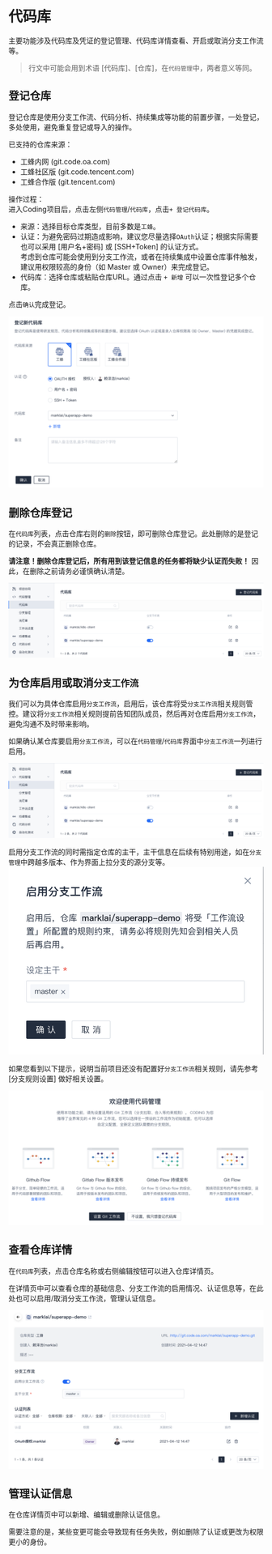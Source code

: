 # 代码库
主要功能涉及代码库及凭证的登记管理、代码库详情查看、开启或取消分支工作流等。  

> 行文中可能会用到术语 [代码库]、[仓库]，在`代码管理`中，两者意义等同。

## 登记仓库
登记仓库是使用分支工作流、代码分析、持续集成等功能的前置步骤，一处登记，多处使用，避免重复登记或导入的操作。

已支持的仓库来源：
* 工蜂内网 (git.code.oa.com)
* 工蜂社区版 (git.code.tencent.com)
* 工蜂合作版 (git.tencent.com)

操作过程：  
进入Coding项目后，点击左侧`代码管理`/`代码库`，点击`+ 登记代码库`。

* 来源：选择目标仓库类型，目前多数是`工蜂`。
* 认证：为避免密码过期造成影响，建议您尽量选择`OAuth`认证；根据实际需要也可以采用 [用户名+密码] 或 [SSH+Token] 的认证方式。  
    考虑到仓库可能会使用到分支工作流，或者在持续集成中设置仓库事件触发，建议用权限较高的身份（如 Master 或 Owner）来完成登记。
* 代码库：选择仓库或粘贴仓库URL。通过点击 `+ 新增` 可以一次性登记多个仓库。

点击`确认`完成登记。


![登记新仓库](../images/register_repo.png)

## 删除仓库登记
在`代码库`列表，点击仓库右则的`删除`按钮，即可删除仓库登记。此处删除的是登记的记录，不会真正删除仓库。

**请注意！删除仓库登记后，所有用到该登记信息的任务都将缺少认证而失败！** 因此，在删除之前请务必谨慎确认清楚。

![代码库列表](../images/repo_list.png)

## 为仓库启用或取消`分支工作流`
我们可以为具体仓库启用`分支工作流`，启用后，该仓库将受`分支工作流`相关规则管控。建议将`分支工作流`相关规则提前告知团队成员，然后再对仓库启用`分支工作流`，避免沟通不及时带来影响。    

如果确认某仓库要启用`分支工作流`，可以在`代码管理`/`代码库`界面中`分支工作流`一列进行启用。  

![代码库列表](../images/repo_list.png)

启用分支工作流的同时需指定仓库的主干，主干信息在后续有特别用途，如在`分支管理`中跨越多版本、作为界面上拉分支的源分支等。
![启用分支工作流](../images/enable_workflow.png)

如果您看到以下提示，说明当前项目还没有配置好`分支工作流`相关规则，请先参考 [分支规则设置] 做好相关设置。  

![未配置好分支规则](../images/branch_rules_not_set.png)

## 查看仓库详情
在`代码库`列表，点击仓库名称或右侧编辑按钮可以进入仓库详情页。  

在详情页中可以查看仓库的基础信息、分支工作流的启用情况、认证信息等，在此处也可以启用/取消分支工作流，管理认证信息。

![仓库详情](../images/repo_info.png)

## 管理认证信息
在仓库详情页中可以新增、编辑或删除认证信息。  

需要注意的是，某些变更可能会导致现有任务失败，例如删除了认证或更改为权限更小的身份。  
